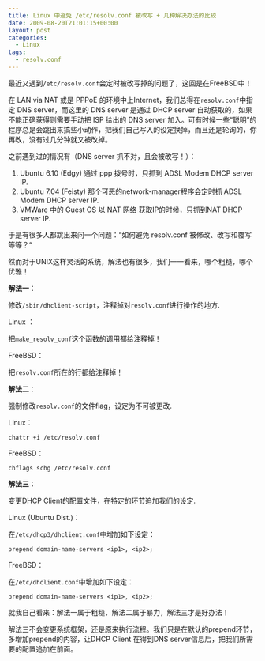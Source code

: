 ```yaml
---
title: Linux 中避免 /etc/resolv.conf 被改写 + 几种解决办法的比较
date: 2009-08-20T21:01:15+00:00
layout: post
categories:
  - Linux
tags:
  - resolv.conf
---
```


最近又遇到`/etc/resolv.conf`会定时被改写掉的问题了，这回是在FreeBSD中！

在 LAN via NAT 或是 PPPoE 的环境中上Internet，我们总得在`resolv.conf`中指定 DNS server，而这里的 DNS server 是通过 DHCP server 自动获取的，如果不能正确获得则需要手动把 ISP 给出的 DNS server 加入。可有时候一些“聪明”的程序总是会跳出来搞些小动作，把我们自己写入的设定换掉，而且还是轮询的，你再改，没有过几分钟就又被改掉。

之前遇到过的情况有（DNS server 抓不对，且会被改写！）：

1. Ubuntu 6.10 (Edgy) 通过 ppp 拨号时，只抓到 ADSL Modem DHCP server IP.
2. Ubuntu 7.04 (Feisty) 那个可恶的network-manager程序会定时抓 ADSL Modem DHCP server IP.
3. VMWare 中的 Guest OS 以 NAT 网络 获取IP的时候，只抓到NAT DHCP server IP.

于是有很多人都跳出来问一个问题：“如何避免 resolv.conf 被修改、改写和覆写等等？“

然而对于UNIX这样灵活的系统，解法也有很多，我们一一看来，哪个粗糙，哪个优雅！
<!--more-->
**解法一**：

修改`/sbin/dhclient-script`，注释掉对`resolv.conf`进行操作的地方.

Linux ：

把`make_resolv_conf`这个函数的调用都给注释掉！

FreeBSD：

把`resolv.conf`所在的行都给注释掉！

**解法二**：

强制修改`resolv.conf`的文件flag，设定为不可被更改.

Linux：
```
chattr +i /etc/resolv.conf
```

FreeBSD：
```
chflags schg /etc/resolv.conf
```

**解法三**：

变更DHCP Client的配置文件，在特定的环节追加我们的设定.

Linux (Ubuntu Dist.)：

在`/etc/dhcp3/dhclient.conf`中增加如下设定：
```
prepend domain-name-servers <ip1>, <ip2>;
```

FreeBSD：

在`/etc/dhclient.conf`中增加如下设定：
```
prepend domain-name-servers <ip1>, <ip2>;
```

就我自己看来：解法一属于粗糙，解法二属于暴力，解法三才是好办法！

解法三不会变更系统框架，还是原来执行流程。我们只是在默认的prepend环节，多增加prepend的内容，让DHCP Client 在得到DNS server信息后，把我们所需要的配置追加在前面。
